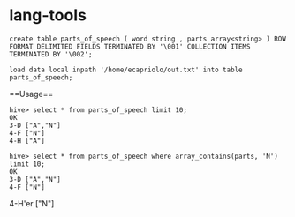 # lang-tools

    create table parts_of_speech ( word string , parts array<string> ) ROW FORMAT DELIMITED FIELDS TERMINATED BY '\001' COLLECTION ITEMS TERMINATED BY '\002';

    load data local inpath '/home/ecapriolo/out.txt' into table parts_of_speech;

==Usage==

    hive> select * from parts_of_speech limit 10;
    OK
    3-D	["A","N"]
    4-F	["N"]
    4-H	["A"]

    hive> select * from parts_of_speech where array_contains(parts, 'N') limit 10;
    OK
    3-D	["A","N"]
    4-F	["N"]
   4-H'er	["N"]
